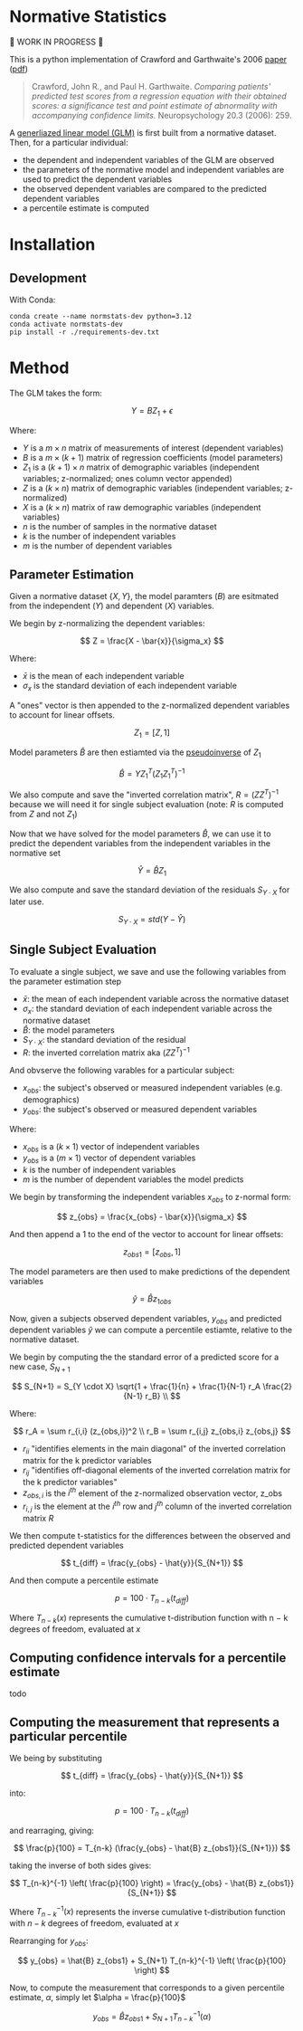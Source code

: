 # Normative Statistics

🚧 WORK IN PROGRESS 🚧

This is a python implementation of Crawford and Garthwaite's 2006 [paper](https://psycnet.apa.org/record/2006-06643-001) ([pdf](https://citeseerx.ist.psu.edu/document?repid=rep1&type=pdf&doi=4991ca5691cf0b88c176d2fe3a0883da5fb625a0))

> Crawford, John R., and Paul H. Garthwaite. *Comparing patients' predicted test scores from a regression equation with their obtained scores: a significance test and point estimate of abnormality with accompanying confidence limits.* Neuropsychology 20.3 (2006): 259.

A [generliazed linear model (GLM)](https://en.wikipedia.org/wiki/Generalized_linear_model) is first built from a normative dataset.  Then, for a particular individual: 

- the dependent and independent variables of the GLM are observed
- the parameters of the normative model and independent variables are used to predict the dependent variables
- the observed dependent variables are compared to the predicted dependent variables
- a percentile estimate is computed

# Installation



## Development 

With Conda:
```
conda create --name normstats-dev python=3.12
conda activate normstats-dev
pip install -r ./requirements-dev.txt
```

# Method

The GLM takes the form:

$$
Y = BZ_1 + \epsilon
$$

Where:

- $Y$ is a $m \times n$ matrix of measurements of interest (dependent variables)
- $B$ is a $m \times (k + 1)$ matrix of regression coefficients (model parameters)
- $Z_1$ is a $(k + 1) \times n$ matrix of demographic variables (independent variables; z-normalized; ones column vector appended)
- $Z$ is a $(k \times n)$ matrix of demographic variables (independent variables; z-normalized)
- $X$ is a $(k \times n)$ matrix of raw demographic variables (independent variables)
- $n$ is the number of samples in the normative dataset
- $k$ is the number of independent variables
- $m$ is the number of dependent variables

## Parameter Estimation

Given a normative dataset $\{X, Y\}$, the model paramters ($B$) are esitmated from the independent ($Y$) and dependent ($X$) variables.

We begin by z-normalizing the dependent variables:

$$
Z = \frac{X - \bar{x}}{\sigma_x}
$$

Where:

- $\bar{x}$ is the mean of each independent variable
- $\sigma_x$ is the standard deviation of each independent variable

A "ones" vector is then appended to the z-normalized dependent variables to account for linear offsets.

$$
Z_1 = [Z, 1]
$$

Model parameters $\hat{B}$ are then estiamted via the [pseudoinverse](https://en.wikipedia.org/wiki/Moore%E2%80%93Penrose_inverse) of $Z_1$

$$
\hat{B} = Y Z_1^T (Z_1 Z_1^T)^{-1}
$$

We also compute and save the "inverted correlation matrix", $R = (ZZ^T)^{-1}$ because we will need it for single subject evaluation (note: $R$ is computed from $Z$ and not $Z_1$)

Now that we have solved for the model parameters $\hat{B}$, we can use it to predict the dependent variables from the independent variables in the normative set

$$
\hat{Y} = \hat{B} Z_1
$$

We also compute and save the standard deviation of the residuals $S_{Y \cdot X}$ for later use.

$$
S_{Y \cdot X} = std(Y - \hat{Y})
$$

## Single Subject Evaluation

To evaluate a single subject, we save and use the following variables from the parameter estimation step
- $\bar{x}$: the mean of each independent variable across the normative dataset
- $\sigma_x$: the standard deviation of each independent variable across the normative dataset
- $\hat{B}$: the model parameters
- $S_{Y \cdot X}$: the standard deviation of the residual
- $R$: the inverted correlation matrix aka $(ZZ^T)^{-1}$

And obvserve the following varables for a particular subject:

- $x_{obs}$:        the subject's observed or measured independent variables (e.g. demographics)
- $y_{obs}$:        the subject's observed or measured dependent variables

Where:

- $x_{obs}$ is a $(k \times 1)$ vector of independent variables
- $y_{obs}$ is a $(m \times 1)$ vector of dependent variables
- $k$ is the number of independent variables
- $m$ is the number of dependent variables the model predicts

We begin by transforming the independent variables $x_{obs}$ to z-normal form:

$$
z_{obs} = \frac{x_{obs} - \bar{x}}{\sigma_x}
$$

And then append a $1$ to the end of the vector to account for linear offsets:

$$
z_{obs1} = [z_{obs}, 1]
$$

The model parameters are then used to make predictions of the dependent variables

$$
\hat{y} = \hat{B} z_{1obs}
$$

Now, given a subjects observed dependent variables, $y_{obs}$ and predicted dependent variables $\hat{y}$ we can compute a percentile estiamte, relative to the normative dataset.

We begin by computing the the standard error of a predicted score for a new case, $S_{N+1}$

$$
S_{N+1} = S_{Y \cdot X} \sqrt{1 + \frac{1}{n} + \frac{1}{N-1} r_A \frac{2}{N-1} r_B} \\
$$

Where:

$$
r_A = \sum r_{i,i} (z_{obs,i})^2 \\
r_B = \sum r_{i,j} z_{obs,i} z_{obs,j}
$$

- $r_{ii}$ "identifies elements in the main diagonal" of the inverted correlation matrix for the k predictor variables
- $r_{ij}$ "identifies off-diagonal elements of the inverted correlation matrix for the k predictor variables"
- $z_{obs,i}$ is the $i^{th}$ element of the z-normalized observation vector, z_obs
- $r_{i,j}$ is the element at the $i^{th}$ row and $j^{th}$ column of the inverted correlation matrix $R$

We then compute t-statistics for the differences between the observed and predicted dependent variables

$$
t_{diff} = \frac{y_{obs} - \hat{y}}{S_{N+1}}
$$

And then compute a percentile estimate

$$
p = 100 \cdot T_{n-k}(t_{diff})
$$

Where $T_{n-k}(x)$ represents the cumulative t-distribution function with n − k degrees of freedom, evaluated at $x$

## Computing confidence intervals for a percentile estimate

todo

## Computing the measurement that represents a particular percentile

We being by substituting 

$$
t_{diff} = \frac{y_{obs} - \hat{y}}{S_{N+1}}
$$

into:

$$
p = 100 \cdot T_{n-k}(t_{diff})
$$

and rearraging, giving:

$$
\frac{p}{100} = T_{n-k} (\frac{y_{obs} - \hat{B} z_{obs1}}{S_{N+1}})
$$

taking the inverse of both sides gives:

$$
T_{n-k}^{-1} \left( \frac{p}{100} \right) = \frac{y_{obs} - \hat{B} z_{obs1}}{S_{N+1}}
$$

Where $T_{n-k}^{-1} ( x )$ represents the inverse cumulative t-distribution function with $n − k$ degrees of freedom, evaluated at $x$

Rearranging for $y_{obs}$:

$$
y_{obs} = \hat{B} z_{obs1} + S_{N+1} T_{n-k}^{-1} \left( \frac{p}{100} \right)
$$

Now, to compute the measurement that corresponds to a given percentile estimate, $\alpha$, simply let $\alpha = \frac{p}{100}$

$$
y_{obs} = \hat{B} z_{obs1} + S_{N+1} T_{n-k}^{-1} \left( \alpha \right)
$$
